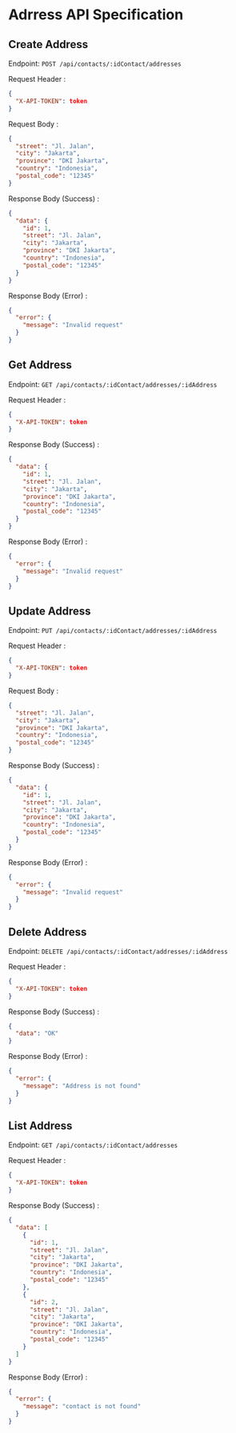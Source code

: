# Adrress API Specification

## Create Address

Endpoint: `POST /api/contacts/:idContact/addresses`

Request Header :

```json
{
  "X-API-TOKEN": token
}
```

Request Body :

```json
{
  "street": "Jl. Jalan",
  "city": "Jakarta",
  "province": "DKI Jakarta",
  "country": "Indonesia",
  "postal_code": "12345"
}
```

Response Body (Success) :

```json
{
  "data": {
    "id": 1,
    "street": "Jl. Jalan",
    "city": "Jakarta",
    "province": "DKI Jakarta",
    "country": "Indonesia",
    "postal_code": "12345"
  }
}
```

Response Body (Error) :

```json
{
  "error": {
    "message": "Invalid request"
  }
}
```

## Get Address

Endpoint: `GET /api/contacts/:idContact/addresses/:idAddress`

Request Header :

```json
{
  "X-API-TOKEN": token
}
```

Response Body (Success) :

```json
{
  "data": {
    "id": 1,
    "street": "Jl. Jalan",
    "city": "Jakarta",
    "province": "DKI Jakarta",
    "country": "Indonesia",
    "postal_code": "12345"
  }
}
```

Response Body (Error) :

```json
{
  "error": {
    "message": "Invalid request"
  }
}
```

## Update Address

Endpoint: `PUT /api/contacts/:idContact/addresses/:idAddress`

Request Header :

```json
{
  "X-API-TOKEN": token
}
```

Request Body :

```json
{
  "street": "Jl. Jalan",
  "city": "Jakarta",
  "province": "DKI Jakarta",
  "country": "Indonesia",
  "postal_code": "12345"
}
```

Response Body (Success) :

```json
{
  "data": {
    "id": 1,
    "street": "Jl. Jalan",
    "city": "Jakarta",
    "province": "DKI Jakarta",
    "country": "Indonesia",
    "postal_code": "12345"
  }
}
```

Response Body (Error) :

```json
{
  "error": {
    "message": "Invalid request"
  }
}
```

## Delete Address

Endpoint: `DELETE /api/contacts/:idContact/addresses/:idAddress`

Request Header :

```json
{
  "X-API-TOKEN": token
}
```

Response Body (Success) :

```json
{
  "data": "OK"
}
```

Response Body (Error) :

```json
{
  "error": {
    "message": "Address is not found"
  }
}
```

## List Address

Endpoint: `GET /api/contacts/:idContact/addresses`

Request Header :

```json
{
  "X-API-TOKEN": token
}
```

Response Body (Success) :

```json
{
  "data": [
    {
      "id": 1,
      "street": "Jl. Jalan",
      "city": "Jakarta",
      "province": "DKI Jakarta",
      "country": "Indonesia",
      "postal_code": "12345"
    },
    {
      "id": 2,
      "street": "Jl. Jalan",
      "city": "Jakarta",
      "province": "DKI Jakarta",
      "country": "Indonesia",
      "postal_code": "12345"
    }
  ]
}
```

Response Body (Error) :

```json
{
  "error": {
    "message": "contact is not found"
  }
}
```
